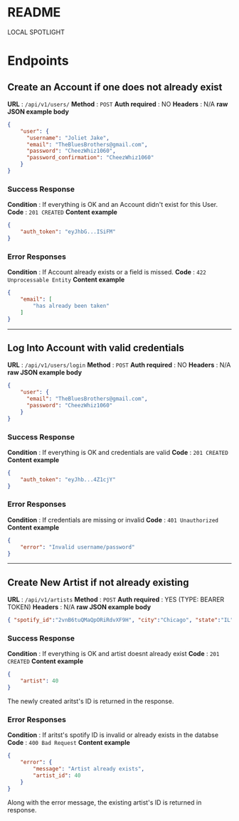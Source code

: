 # README

LOCAL SPOTLIGHT

# Endpoints

## __Create an Account__ if one does not already exist

**URL** : `/api/v1/users/`
**Method** : `POST`
**Auth required** : NO
**Headers** : N/A
**raw JSON example body**

```json
{
    "user": {
      "username": "Joliet Jake",
      "email": "TheBluesBrothers@gmail.com",
      "password": "CheezWhiz1060",
      "password_confirmation": "CheezWhiz1060"
    }
}
```

### Success Response
**Condition** : If everything is OK and an Account didn't exist for this User.
**Code** : `201 CREATED`
**Content example**
```json
{
    "auth_token": "eyJhbG...ISiFM"
}
```

### Error Responses
**Condition** : If Account already exists or a field is missed.
**Code** : `422 Unprocessable Entity`
**Content example**
```json
{
    "email": [
        "has already been taken"
    ]
}
```
---
## __Log Into Account__ with valid credentials

**URL** : `/api/v1/users/login`
**Method** : `POST`
**Auth required** : NO
**Headers** : N/A
**raw JSON example body**
```json
{
    "user": {
      "email": "TheBluesBrothers@gmail.com",
      "password": "CheezWhiz1060"
    }
}
```

### Success Response
**Condition** : If everything is OK and credentials are valid
**Code** : `201 CREATED`
**Content example**
```json
{
    "auth_token": "eyJhb...4Z1cjY"
}
```

### Error Responses
**Condition** : If credentials are missing or invalid
**Code** : `401 Unauthorized`
**Content example**
```json
{
    "error": "Invalid username/password"
}
```
---
## __Create New Artist__ if not already existing

**URL** : `/api/v1/artists`
**Method** : `POST`
**Auth required** : YES (TYPE: BEARER TOKEN)
**Headers** : N/A
**raw JSON example body**
```json
{ "spotify_id":"2vnB6tuQMaQpORiRdvXF9H", "city":"Chicago", "state":"IL"}
```

### Success Response
**Condition** : If everything is OK and artist doesnt already exist
**Code** : `201 CREATED`
**Content example**
```json
{
    "artist": 40
}
```
The newly created aritst's ID is returned in the response.

### Error Responses

**Condition** : If aritst's spotify ID is invalid or already exists in the databse
**Code** : `400 Bad Request`
**Content example**
```json
{
    "error": {
        "message": "Artist already exists",
        "artist_id": 40
    }
}
```
Along with the error message, the existing artist's ID is returned in response.
